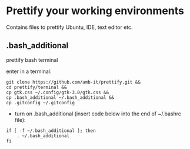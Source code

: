 # Prettify your working environments

Contains files to prettify Ubuntu, IDE, text editor etc.

## .bash_additional

prettify bash terminal

enter in a terminal:

```
git clone https://github.com/amb-it/prettify.git &&
cd prettify/terminal &&
cp gtk.css ~/.config/gtk-3.0/gtk.css &&
cp .bash_additional ~/.bash_additional &&
cp .gitconfig ~/.gitconfig
```
- turn on .bash_additional (insert code below into the end of ~/.bashrc file):

```
if [ -f ~/.bash_additional ]; then
    . ~/.bash_additional
fi
```